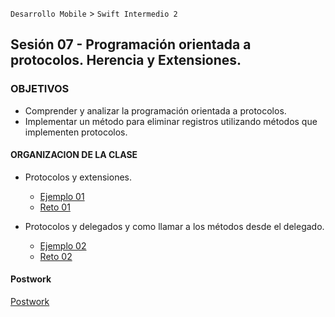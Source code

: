 
`Desarrollo Mobile` > `Swift Intermedio 2`
 
## Sesión 07 - Programación orientada a protocolos. Herencia y Extensiones.

### OBJETIVOS 

- Comprender y analizar la programación orientada a protocolos.
- Implementar un método para eliminar registros utilizando métodos que implementen protocolos.

#### ORGANIZACION DE LA CLASE 

- Protocolos y extensiones.

	- [Ejemplo 01](Ejemplo-01)
	- [Reto 01](Reto-01)

- Protocolos y delegados y como llamar a los métodos desde el delegado.

	- [Ejemplo 02](Ejemplo-02)
	- [Reto 02](Reto-02)

#### Postwork

[Postwork](Postwork)